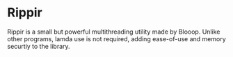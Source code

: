 # Rippir

Rippir is a small but powerful multithreading utility made by Blooop.
Unlike other programs, lamda use is not required, adding ease-of-use and memory securtiy to the library.
